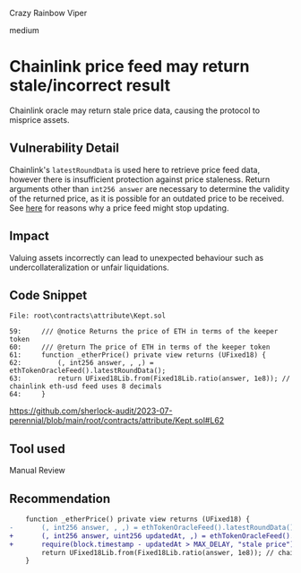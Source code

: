 Crazy Rainbow Viper

medium

# Chainlink price feed may return stale/incorrect result

Chainlink oracle may return stale price data, causing the protocol to misprice assets.

## Vulnerability Detail

Chainlink's `latestRoundData` is used here to retrieve price feed data, however there is insufficient protection against price staleness. Return arguments other than `int256 answer` are necessary to determine the validity of the returned price, as it is possible for an outdated price to be received. See [here](https://ethereum.stackexchange.com/questions/133242/how-future-resilient-is-a-chainlink-price-feed/133843#133843) for reasons why a price feed might stop updating.

## Impact

Valuing assets incorrectly can lead to unexpected behaviour such as undercollateralization or unfair liquidations.

## Code Snippet

```solidity
File: root\contracts\attribute\Kept.sol

59:     /// @notice Returns the price of ETH in terms of the keeper token
60:     /// @return The price of ETH in terms of the keeper token
61:     function _etherPrice() private view returns (UFixed18) {
62:         (, int256 answer, , ,) = ethTokenOracleFeed().latestRoundData();
63:         return UFixed18Lib.from(Fixed18Lib.ratio(answer, 1e8)); // chainlink eth-usd feed uses 8 decimals
64:     }
```
https://github.com/sherlock-audit/2023-07-perennial/blob/main/root/contracts/attribute/Kept.sol#L62

## Tool used

Manual Review

## Recommendation

```diff
    function _etherPrice() private view returns (UFixed18) {
-       (, int256 answer, , ,) = ethTokenOracleFeed().latestRoundData();
+       (, int256 answer, uint256 updatedAt, ,) = ethTokenOracleFeed().latestRoundData();
+       require(block.timestamp - updatedAt > MAX_DELAY, "stale price");
        return UFixed18Lib.from(Fixed18Lib.ratio(answer, 1e8)); // chainlink eth-usd feed uses 8 decimals
    }
```